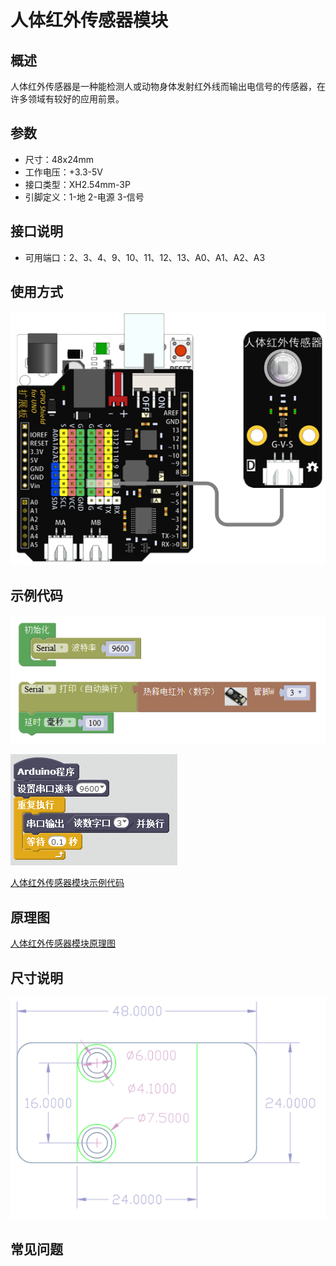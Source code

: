 # 人体红外传感器模块

## 概述

人体红外传感器是一种能检测人或动物身体发射红外线而输出电信号的传感器，在许多领域有较好的应用前景。

## 参数

* 尺寸：48x24mm
* 工作电压：+3.3-5V
* 接口类型：XH2.54mm-3P
* 引脚定义：1-地 2-电源 3-信号

## 接口说明

* 可用端口：2、3、4、9、10、11、12、13、A0、A1、A2、A3

## 使用方式

![](../../.gitbook/assets/arduino-29.png)

## 示例代码

![](../../.gitbook/assets/arduino-86.png)

![](../../.gitbook/assets/arduino-46.png)

[人体红外传感器模块示例代码](http://www.haohaodada.com/show.php?id=956409)

## 原理图

[人体红外传感器模块原理图](https://github.com/Haohaodada-official/docs/blob/master/jiao-xue-chan-pin/pdf/yuan-li-tu/%E4%BA%BA%E4%BD%93%E7%BA%A2%E5%A4%96%E4%BC%A0%E6%84%9F%E5%99%A8%E6%A8%A1%E5%9D%97.pdf)

## 尺寸说明

![](../../.gitbook/assets/arduino-01.png)

## 常见问题

